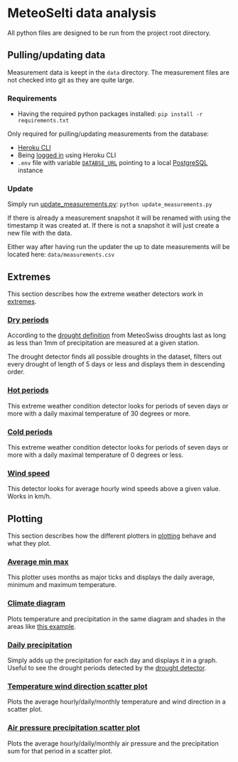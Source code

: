 # MeteoSelti data analysis

All python files are designed to be run from the project root directory.

## Pulling/updating data

Measurement data is keept in the `data` directory. The measurement files are not checked into git as they are quite large.

### Requirements

- Having the required python packages installed: `pip install -r requirements.txt`

Only required for pulling/updating measurements from the database:

- [Heroku CLI](https://devcenter.heroku.com/articles/heroku-cli)
- Being [logged in](https://devcenter.heroku.com/articles/heroku-cli#get-started-with-the-heroku-cli) using Heroku CLI
- `.env` file with variable [`DATABSE_URL`](https://www.postgresql.org/docs/current/libpq-connect.html#LIBPQ-CONNSTRING) pointing to a local [PostgreSQL](https://www.postgresql.org/) instance

### Update

Simply run [update_measurements.py](update_measurements.py): `python update_measurements.py`

If there is already a measurement snapshot it will be renamed with using the timestamp it was created at. If there is not a snapshot it will just create a new file with the data.

Either way after having run the updater the up to date measurements will be located here: `data/measurements.csv`

## Extremes

This section describes how the extreme weather detectors work in [extremes](extremes).

### [Dry periods](extremes/dry_periods.py)

According to the [drought definition](https://www.meteoschweiz.admin.ch/wetter/wetter-und-klima-von-a-bis-z/duerre.html) from MeteoSwiss droughts last as long as less than 1mm of precipitation are measured at a given station.

The drought detector finds all possible droughts in the dataset, filters out every drought of length of 5 days or less and displays them in descending order.

### [Hot periods](extremes/hot_periods.py)

This extreme weather condition detector looks for periods of seven days or more with a daily maximal temperature of 30 degrees or more.

### [Cold periods](extremes/cold_periods.py)

This extreme weather condition detector looks for periods of seven days or more with a daily maximal temperature of 0 degrees or less.

### [Wind speed](extremes/wind_speed.py)

This detector looks for average hourly wind speeds above a given value. Works in km/h.

## Plotting

This section describes how the different plotters in [plotting](plotting) behave and what they plot.

### [Average min max](plotting/temp_average_min_max.py)

This plotter uses months as major ticks and displays the daily average, minimum and maximum temperature.

### [Climate diagram](plotting/temp_precipitation.py)

Plots temperature and precipitation in the same diagram and shades in the areas like [this example](https://de.wikipedia.org/wiki/Klimadiagramm#/media/Datei:Klimadiagramm-deutsch-Bombay-Indien.png).

### [Daily precipitation](plotting/daily_precip.py)

Simply adds up the precipitation for each day and displays it in a graph. Useful to see the drought periods detected by the [drought detector](extremes/dry_periods.py).

### [Temperature wind direction scatter plot](plotting/temp_wind_dir.py)

Plots the average hourly/daily/monthly temperature and wind direction in a scatter plot.

### [Air pressure precipitation scatter plot](plotting/pressure_precipitation.py)

Plots the average hourly/daily/monthly air pressure and the precipitation sum for that period in a scatter plot.
